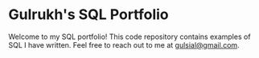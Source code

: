 # Gulrukh's SQL Portfolio

Welcome to my SQL portfolio! This code repository contains examples of SQL I have written. Feel free to reach out to me at gulsial@gmail.com.

